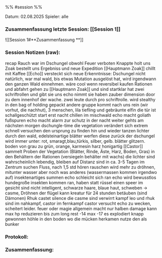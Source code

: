 %% #session %%

Datum: 02.08.2025
Spieler: alle

###  **Zusammenfassung letzte Session: [[Session 1]]**

![[Session 1#**Zusammenfassung **]]

###  **Session Notizen (raw):**
recap
Rauch war im Dschungel obwohl Feuer verboten
Knappte holt uns
Zoak bestellt uns
Ergebniss und neue Expedition
[[Hauptmann Zoak]] chillt mit Kaffee
[[Echo]] versteckt sich
neue Erkenntnisse: Dschungel nicht natürlich, war mal wald, bis etwas Mutation ausgelöst hat, wird irgendwann den ganzen Wald einnehmen.
wäre cool wenn reversibel
kaufen Rationen und abfahrt
gehen zu [[Hauptmann Zoak]] und sind startklar
hat zwei schriftrollen und gibt sie uns
echo nimmt sie
haben zauber dimension door zu dem innenhof der wache. zwei leute durch pro schriftrolle.
wird stealthy in den bag of holding gepackt
andere gruppe kommt nach uns rein (wir vorhut, die nachhut), 3 menschen, lila tiefling und gebräunte elfin
die tür ist schallgeschützt
start
erst nacht chillen im mischwald
echo macht goliath fußspuren
echo macht alarm zur schutz in der nacht
weiter gehts am nächsten morgen
dschungle-time
die vegetation verändert sich extrem schnell
versuchen den ursprung zu finden
hin und wieder tanzen lichter durch den wald, edelsteinartige blätter werfen diese zurück
der dschungel wird immer unter: rot, smaragt,blau,türkis, silber, gelb. blätter glitzern. boden von grau zu grün, orange, karmesin
harz honigartig
[[Castor]] sammelt Proben der Vegetation (Blätter, Rinde, Äste, Harz, Boden, Gras) in den Behältern der Rationen (versiegeln behälter mit wachs)
die lichter sind wahrscheinlich lebendig, bleiben auf Distanz
sind in ca. 3-5 Tagen im Zentrum
suchen Fluss, nach 1,5 std hören rauschen
wird mehr zu dröhnen, mitunter wasser aber noch was anderes (wassermassen kommen irgendwo auf)
insektenartiges summen
echo schleicht sich ran
echo wird bewusstlos
hundegroße insekten kommen ran, haben statt rüssel einen speer im gesicht
sind nicht intelligent, schwarze haare, blaue haut, schweben -> casme, Dröhnen der flügel kann kreatur für 24 stunden betäuben (sind Dämonen)
Rhuk castet silence
die casme sind verwirrt
kampf
leo und rhuk sind im nahkampf, castor im fernkampf
castor versucht echo zu wecken, scheitert leider.
feuer oder magie allgemein macht nur halben damage
kann max hp reduzieren bis zum long rest
-14 max
-17
es explodiert
knapp gewonnen
höhle in den boden wo die mücken herkamen
nutze den als bunker


###  **Protokoll:**


### **Zusammenfassung:**




